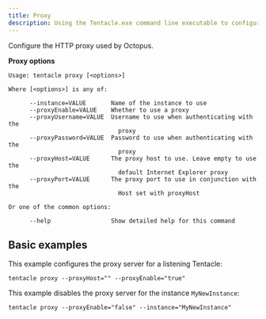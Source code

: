 ```yaml
---
title: Proxy
description: Using the Tentacle.exe command line executable to configure the HTTP proxy used by Octopus.
---
```


Configure the HTTP proxy used by Octopus.

**Proxy options**

```text
Usage: tentacle proxy [<options>]

Where [<options>] is any of:

      --instance=VALUE       Name of the instance to use
      --proxyEnable=VALUE    Whether to use a proxy
      --proxyUsername=VALUE  Username to use when authenticating with the
                               proxy
      --proxyPassword=VALUE  Password to use when authenticating with the
                               proxy
      --proxyHost=VALUE      The proxy host to use. Leave empty to use the
                               default Internet Explorer proxy
      --proxyPort=VALUE      The proxy port to use in conjunction with the
                               Host set with proxyHost

Or one of the common options:

      --help                 Show detailed help for this command
```

## Basic examples

This example configures the proxy server for a listening Tentacle:

```text
tentacle proxy --proxyHost="" --proxyEnable="true"
```

This example disables the proxy server for the instance `MyNewInstance`:

```text
tentacle proxy --proxyEnable="false" --instance="MyNewInstance"
```
